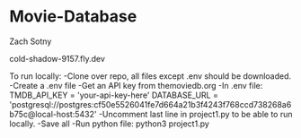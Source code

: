 # Movie-Database
Zach Sotny

cold-shadow-9157.fly.dev 

To run locally:
-Clone over repo, all files except .env should be downloaded.
-Create a .env file
-Get an API key from themoviedb.org
-In .env file: TMDB_API_KEY = 'your-api-key-here'
                DATABASE_URL = 'postgresql://postgres:cf50e5526041fe7d664a21b3f4243f768ccd738268a6b75c@local-host:5432'
-Uncomment last line in project1.py to be able to run locally.
-Save all
-Run python file: python3 project1.py